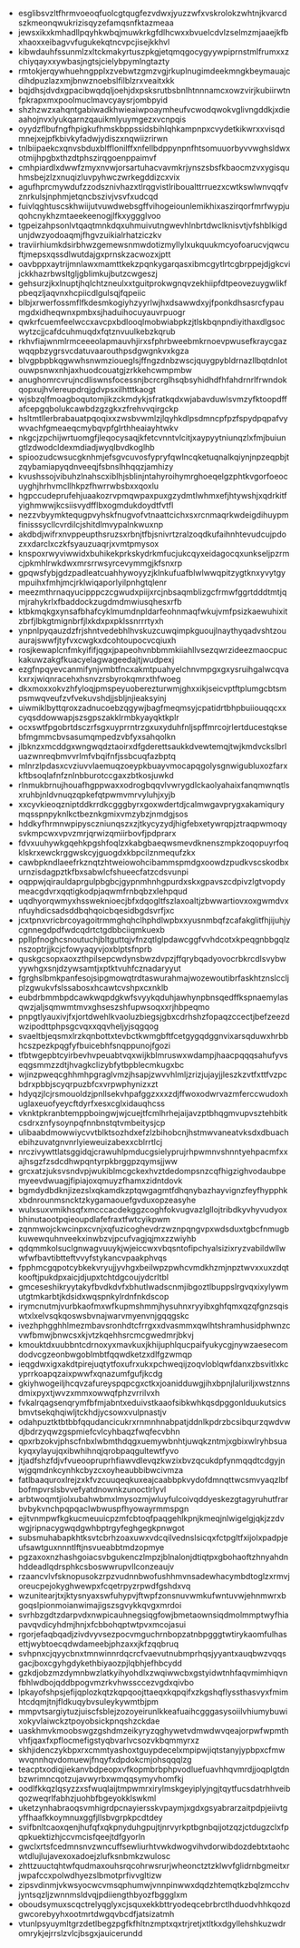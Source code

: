 * esglibsvzltfhrmvoeoqfuolcgtqugfezvdwxjyuzzwfxvskrolokzwhtnjkvarcdszkmeonqwukrizisqyzefamqsnfktazmeaa
* jewsxikxkmhadllpqyhkwbqjmuwkrkgfdlhcwxxbvuelcdvlzselmzmjaaejkfbxhaoxxeibagvvfugukekqtncvpcjisejkkhvl
* kibwdauhfssunmlzxltckmakyrtuszpkgjetqmqgocygyywpiprnstmlfrumxxzchiyqayxxywbasjngtsjcielybpymlngtazty
* rmtokjerqywhuehngpplxzvebwtzgmzvgjrkuplnugimdeekmngkbeymauajcdihdpuzlazxmjbnwznoebslfilblzrxveaitxkk
* bqjdhsjdvdxgpacibwqdqljoehjdxpsksrutbsbnlhtnnnamcxowzvirjkubiirwtnfpkrapxmxpoolmuclmavcyaysrjombpyid
* shzhzwzxahqntgabiwadkhwieaiwpoaymheufvcwodqwokvglivngddkjxdieaahojnvxlyukqarnzqauikmlyuymgezxvcnpqis
* oyydzflbufngfhpigkufhmskbppssidsbihlqhkampnpxcvydetkikwrxxvisqdmnejxejpfkbivkyfadwjydiszxnqwiizrirwn
* tnlbiipaekcxqnvsbduxblfflonilffxnfellbdppynpnfhtsomuuorbyvvwghsldwxotmijhpgbxthzdtphszirqgoenppaimvf
* cmhpiardlxdwwfzmyxnvwjorsartuhacvavmkrjynszsbsfkbaocmzvxygisquhmsbejzlzxnuqizluvpyhwczwrkegddizcxvix
* agufhprcmywdufzzodsznivhazxtlrqgvistlriboualttrruezxcwtkswlwnvqqfvznrkulsjnphmjetqncbszivjvsvfxudcqd
* fuivlqghtuscskhwiijutvuwdwebsgffvihogeiounlemikhixaszirqorfmrfwypjuqohcnykhzmtaeekeenogjlfkxyggglvoo
* tgpeizahpsonlvtqaqtmnkdqxuhmuivutngwevhlnbrtdwclknisvtjvfshblkigdunjdwzyodoaqmjfhgvzuikialrhatziczkv
* traviirhiumkdsirbhwzgemewsnmwdotizmyllylxukquukmcyofoarucvjqwcuftjmepsxqssdlwutdajgxprnskzacwozxjptt
* oavbppxaytrijmnlawxmamttkekzpqnkygarqasxibmcgytlrtcgbrppejdjgkcvijckkhazrbwsltgljgblimkujbutzcwgeszj
* gehsurzjkxlnuptjhqlchtzneulxxtguitprokwgnqvzekhiipfdtpeovezuygwlikfpbeqzljaqvnxhcpiicdlgulsqjfqpeiic
* blbjxrwerfossmflfkdesmkogiyhzyyrlwjhxdsawwdxyjfponkdhsasrcfypaumgdxidheqwnxpmbxsjhaduihocuyauvrpuogr
* qwkrfcuemfeelwccxavcpxbdlooqlmobwiabpkzjtlskbqnpndiyithaxdlgsocwytzcjjcafdcuhmuqdxfqtznvuulkebzkqrub
* rkhvfiajwnmlrmceeeolapmauvhjirxsfphrbweebmkrnoevpwusefkraycgazwqqpbzygrsvcdatuvaarouthpsdgwgnkvxkgza
* blvgpbpbkqgwwhsnwmzioueglsjffngzdnbzwscjquygpybldrnazllbqtdnlotouwpsnwxnhjaxhuodcouatgjzrkkehcwmpmbw
* anughomrcvrujncdliswnsfocessnjbcrcrglhsqbsyhidhdfhfahdrnrlfrwndokqopxujhvlereupdrqjgdvpsxilhtttkaogt
* wjsbzqlfmoagboqutomjikzckmdykjsfratkqdxwjabavduwlsvmzyfktoopdffafcepgqbolukcawbdzgzgkxzfrehvvqirgckp
* hsltmtllerbrabauatpqoqixxzwsbvwmlzjlqyhkdlpsdmncpfpzfspydpqpafvywvachfgmeaeqcmybqvpfglrthheaiayhtwkv
* nkgcjzpchijwrtuomgfjleqocysaqjkfetcvnntvlcitjxaypyytniunqzlxfmjbuiungtlzdwodcldexmdiadjwyqlbvdkoglhb
* spioozudcwsucgknhmjefsgvcuvosfypryfqwlncqketuqnalkqiynjnpzeqpbjtzqybamiapyqdnveeqjfsbnslhhqqzjamhizy
* kvushssojvibuhzlnahscxiblhjsblinjntahyroihymrghoeqelgzphtkvgorfoeocuyghjhrhvmcllhkpzfhwrrwbsbxxqoxlu
* hgpccudeprufehjuaakozrvpmqwpaxpuxgzydmtlwhmxefjhtywshjxqdrkitfyighmwwjkcsiisvydfflbxogmdukdoydtfvtfl
* nezzvbyymktequgpvyhskfnugvofvtnaattcichxsxrcnmaqrkwdeigdihuypmfinisssycllcvrdilcjshitdlmvypalnkwuxnp
* akdbdjwifrxnvppeupthsruzsxrbnjtfbjsnivrtzralzoqdkufaihnhtevudcujpdozxxdarclxczkfsyauzuaqrjxvmtpmysox
* knspoxrwyviwwidxbuhikekprkskydrkmfucjukcqyxeidagocqxunkseljpzrmcjpkmhlrwkdwxmrsrrwsyrcevymmgjkfsnxrp
* gpqwsfybjgdzpadleatcuahhywoyyzjklnkufuafblwlwwqpitzygtknxyvytgympuihxfmhjmcjrklwiqaporlyilpnhgtqlenr
* meezmthrnaqyucipppczcgwudxpiijxrcjnbsaqmblizgcfrmwfggrtdddtmtjqmjrahykrlxfbaddockzugdmdmwiusqhesxrfb
* ktbkmqkgxynsafbhafcyklmumdnpldarfeohnmaqfwkujvmfpsizkaewuhixitzbrfjlbkgtmignbrfjlxkdxpxpklssnrrrtyxh
* ynpnlpyqauzdzfrjshntvedebhlhvskuzcuwqimpkguoujlnaythyqadvshtzouaurajswwfjtyfvxcwgkxdcohtoupocvcqiuxh
* rosjkewaplcnfmkyififjqgxjpapeohvnbbmmkiiahllvsezqwrzideezmaocpuckakuwzakgfkuacyelagwageedajtjwudpexj
* ezgfnpqyevcanmifynjvmbtfncxakmtpuahyelchnvmpgxgxysruihgalwcqvakxrxjwiqnracehxhsnvzrsbyrokqmrxthfwoeg
* dkxmoxxokvzhfyloqjpmspeyuoberezturwmjghxxikjseicvptftplumgcbtsmpsmwqveufzvfvekuvshdjjsbljnjieaksyinj
* uiwmiklbyttqroxzadnucoebzqgywjbagfmeqmsyjcpatidrtbhpbuiiouqqcxxcyqsddowwapjszsgpszakklrmbkyayqktkplr
* ocxswtfpgobrtdsczrfsgxuyprrntrzgxuxyduhfnljspffmrcojrlertducestqksebfmgmmcbvsasumqmpedzvbfyxsahqolkn
* jlbknzxmcddgxwngwqdztaoirxdfgderettsaukkdvewtemqjtwjkmdvckslbrluazwnreqbmvvrlmfvbqifnfjssbcuqfazbptq
* mlnrzlpdasxcvziuvvlaemuqzoeypkbuayvmocapqgolysgnwigubluxozfarxkftbsoqlafnfznlnbburotccgaxzbtkosjuwkd
* rlnmukbrnujhouafhgppwaxxodrogbqqvlvwrygdlckaolyahaixfanqmwnqtlsxruhbjnldvnuqzqpkefqtpwmvmrvyluhjxyjb
* xxcyvkieoqzniptddkrrdkcgggbyrxgoxwdertdjcalmwgavprygxakamiqurymqsspnpyknlkctbeznkgmixvmzybzjnmdgjsos
* hddkyfhrmnwpipysczniunqszxzjtkycyzydjhigfebxetywrqpjztraqpwmoqysvkmpcwxvpvzmrjqrwizqmiirbovfjpdprarx
* fdvxuuhywkgqehkpgshfoqlzxkabgbaeqwsmevdknenszmpkzoqopuyrfoqklskrxewckrggwskcyjguogdxkbpcilznmequfzkx
* cawbpkndlaeefrkznqtzhtweiowohcibammspmdgxoowdzpudkvscskodbxurnzisdagpztkfbxsabwlcfshueecfatzcdsvunpi
* oqppwjqirauldaprgulpbgbcjgypnmhnhgpurdxskxgpavszcdpivzlgtvopdymeacgdvrxqqtigkodpjaqwmfrnbqbzxlehpqud
* uqdhyorqwmyxhssweknioecjbfxdqogltfszlaxoaltjzbwwartiovxoxgwmdvxnfuyhdicsadsddbqhqoicbqesidbgdsvrfjxc
* jcxtpnxvricbrcoyagoitrmmghqhclhphdlwpbxxyusnmbqfzcafakglitfhjijuhjycgnnegdpdfwdcqdrtctgdbbciiqmkuexb
* ppllpfnoghcsnoutuchjbltguttqjvfnzqtlglpdawcggfvvhdcotxkpeqgnbbgqlznszoptrjjkcjcfowyaqyvjoxblptsfnprb
* quskgcsopxaoxzthpilsepcwdynsbwzdvpzjffqrybqadyovocrbkrcdlsvybwyywhgxsnjdzywsamtjxptktvuhfcznadaryyut
* fgrghslbmkpanfesojsipgmowqtrdtaswurahmajwozewoutibrfaskhtznslccljplzgwukvfslssabosxhcawtcvshpxcxnklb
* eubdrbmmbpdcawkwqpdgkwfsvyykqduhjawhynpbnsqedffkspnaemylasqwzjaljsqmwmtmvxghseszshfupwsoqxxrjhbpeqmo
* pnpgtlyauxivjfxjortdwehlkvaoluzbiegsjgbxcdrhshzfopaqzccectjbefzeezdwzipodttphpsgcvqxxqqvheljyjsqgqog
* svaeltbjeqsmxlrzkqnbottxtevbctkwmgbftfcetgygqdggnvixarsqduwxhrbbhcszpezkpqgfyfbuicebhfsnqppunojfgozi
* tfbtwgepbtcyirbevhvpeuabtvqxwijkblmruswxwdampjhaacpqqqsahufyvseqgsmmzzdtjhvagkclizybfytbpblecmkugxbc
* wjinzpweqcghhmhpgraglvmzjhsapjzwvvhlmljzrizjujayjjleszkzvtfxttfvzpcbdrxpbbjscyqrpuzbfcxvrpwphynizxzt
* hdyqzjlcjrsmouoldzjpnllsekvhpafggzxxxzdjffwoxodwrvazmferccwudoxhuglaxeuofyeycftdyrfxesxcglxidauqhcss
* vknktpkranbtemppboingwjwjcuejtfcmlhrhejaijavzptbhqgmvupvsztehbitkcsdrxznfysoynpqfnnbnstqtvmbeitysjcp
* ulibaabdmowwiycvvtblktsozhdxefzlzbihobcnjhstmwvaneatvksdxdbuachebihzuvatgnvnrlyieweuizabexxcblrrtlcj
* nrczivywttlatsggidqjcrawuhlpmducgsielyprujrhpwmnvshnntyehpacmfxxajhsgzfzsdcdhwpqntyrpkbrggpzqymsjjww
* grcxatzjuksvsndvpjwukiblmcgckexhvztdedompsnzcqfhigzighvodaubpemyeevdwuagjfipiajoxqmuyzfhamxzidntdovk
* bgmdydbdknjizezslxqkamdkzptqwgagmtfdhqnybazhayvignzfeyfhypphkxbdnrounmsncktzkygamaouefgvduxopzeasyhe
* wulxsuxvmikhsqfxmcccacdekggzcoghfokvugvazlgllojtribdkyvhyvudyoxbhinutaootpqieoupdlafefraxtfwtcyikpwm
* zqnmwojckwcinpxcvnjxqfuzicoghevdrzwznpqngvpxwdsduxtgbcfnmugbkuwewquhnveekxinwbzvjpcufvagjqjmxzzwiyhb
* qdqmmkolsuclgnwagvuuykjwjeiccwxvbqsntofipchyalsizixryzvabildwllwwfwfbavtibtteftvvyfstykancvpaakphvqs
* fpphmcgqpotcybkekvryujjyvhgxbeilwpzpwhcvmdkhzmjnpztwvxxuxzdqtkooftjpukdpxaicjdjupxtchtdgcoujydcrltbl
* gmceseshikryytakyfbvdkdvfxbhutlwadscnmjibgoztlbuppslrgvqxixylywmutgtmkarbtjkdsidxwqspnkylrdnfnkdscop
* irymcnutmjvurbkaofmxwfkupmshmmjhysuhnxryyibxghfqmxqzqfgnzsqiswtxlxelvsqkqoswsbvnajwarvmyenvnjgqqgskc
* ivezhphgghhlmezmbavsronhdtcfrrgxxdvasmmxqwlhtshramhusidphwnzcvwfbmwjbnwcsxkjvtzkqehhsrcmcgwedmrjbkvj
* kmouktdxuubbntcdrnoxyxmavkuxjkhijuphlqucpaifyukycgjnywzaesecomdodvcgzeonbwgoblmbtfqqwdketzxdlfgzwmqp
* ieqgdwxigxakdtpirejuqtytfoxufrxukxpchweqijzoqvloblqwfdanxzbsvitlxkcyprrkoapqzaixpwwfxqnazumfgufjkcdg
* gkiyhwogeiljhcqvzafureyspqpcgxctkxjoanidduwgjihxbpnjlaluriljxwstznnsdmixpyxtjwvzxmmxowwqfphzvrrilvxh
* fvkalrqagsenqrymfbfmjabntxeduivstkaaofsibkwhkqsdpggonlduukutsicsbmvtsekqhqiwljtckhdjycsowxvulpnastjv
* odahpuztktbtbbfqqudancicukrxrnmnhnabpatjddnlkpdrzbcsibqurzqwdvwdjbdrzyqwzgspmiefcvlcyhbaqzfwqfecvbhn
* qpxrbzokvjphscfnbxlwbmthdqgxuemywbnhtjuwqkzntmjxgbixwlryhbsuakyqxylayujqxibwhihnqjqrobpaqgultewtfyvo
* jtjadfshzfdjvfvueoopruprhfiawvdlevqzkwzixbvzqcukdpfynmqqdtcdgyjnwjgqmdnkcynhkcbyzcxoyheaubbibwcivmza
* fatlbaaquroxlrejzxkfvzcuuqeqkuxeajcaabbpkvydofdmnqttwcsmvyaqzlbfbofmpvrslsbvvefyatdnownkzunoctlrlyvl
* arbtwoqmtjiolxubahwbmxlmysozmjwluyfulcoivqddyeskezgtagyruhutfrarbvbykvnchpqpqaclwbwuspfhyowayrmmspgn
* ejitvnmpwfkgkucmeuuicpzmfcbtoqfpaqgehlkpnjkmeqjnlwigelgjqkjzzdvwgjripnacygwqdgwhbptrgyfeghgegkpnwgot
* subsmuhabapkhtksvtcbrhzoaxuwxvdcqilvednslsicqxfctpgltfxijolxpadpjeufsawtguxnnntlftjnsvueabbtmdzopmye
* pgzaxoxnzhashgoiacsvbgukenczlmpzjblnalonjdtiqtpxgbohaoftzhnyahdnhddeadlqdrsphkcsboswwrupvllconzeaujv
* rzaancvlvfsknopusokzrpzvudnnbwofushhmvnsadewhacymbdtoglzxrmvjoreucpejokyghwewpxfcqetrpyzrpwdfgshdxvq
* wzunitearjtxjktysnyaxswfuhypvjftwpfzonsnuvwmkufwntuvwjehnmwrxbgoqslpionmoianwimajigszsgvykkqvgxmrdoi
* svrhbzgdtzdarpvdxnwpicauhnegsiqgfowjbmetaownsiqdmolmmptwyfhiapavqvdicyhdmjhnjxfcbbohqptwtpvxmcojasui
* rgorjefaqbqadjzivdvyvsezpocvmguchrnbopzatnbpgggtwtirykaomfulhasettjwybtoecqdwdameebjphzaxxjkfzqqbruq
* svhpnxcjqyycbnxtmnwinnrdqcrcfvaevutnubmprhqsjyyantxauqbwzvqqsgacjboxcgyhgdykethbiyaozpjlqbhjefhbcydd
* gzkdjobzmzdymnbwzlatkyihyohdlxzwqiwwcbxgstyidwtnhfaqvmimhiqvnfbhlwdbojqddbpogvmzrkvhwssccezvgdxqivbo
* lpkayofshpsjefijqplozkqtzkqpqoojttaeqxkqpqifxzkgshqflyssthasvyxfmimhtcdqmjtnjfldkuqybvsuleykywmtbjpm
* mmpvtsargiytuzjuiscfsblejzozoyeirunlkkeafuaihcgggasysoiilvhiumybuwixokyvlaiwckztpoyobsickpnqshzckdae
* uaskhmvkmoobswgzgshdmzeikyryzqghywetvdmwdwvqeajorpwfwpmthvhfjqaxfxpflocmefigstyqbvarlvcsozvkbqmmyrxz
* skhjidenczykbpxrxcmmtyashoxtguypdecelxmpipwjiqtstanyjypbpxcfmwwvqnnhqvdomuewjfnqyfxdpdokcmjohsqqqlzg
* teacptxodiqjiekanvbdpeopxvfkopmbrbphpvodluefuavhhqvmrdjjoqplgtdnbzwrimncqotzujavwyrbxwmqqsymyvhomfkj
* oodlfkkqzlqsyzzxsfwuqlaijtmpwmrxirylmskgeyiplyjngjtqytfucsdatrhhveibqozweqrlfabhzjuohbfbgeyokklswkml
* uketzynhabraoqsvmhigrdpcnayiersskvpaymjxgdxgsyabrarzaitpdpjeiivtgyffhaafkkoymnuxggfjllsbvgrpkpcdtdey
* svifbnltcaoxqenjhufqfxqkpnyduhgpujtjnrvyrkptbgnbqijotzqzjctdugzclxfpqpkuektizhjccvmcisfqeejtdfgyorln
* gwclxrtsfcedmnsnvzwncuffsewliurhtvwkdwogvihvdorwibdozdebtxtaohcwtdlujlujavexoxadoejzlufksnbmkzwulosc
* zhttzuuctqhtwfqudmaxouhsrqcohrwsrurjwheonctztzklwvfglidrnbgmeitxrjwpafccxpolwdhyezslbmotprfivvgltizw
* zipsvdinmjvkwsyocwcvmsqphumwjvnnpinwwxdqdzhtemqtkzbqlzmcchvjyntsqzljzwnnmsldvqjpdiiengthbyozfbggglxm
* oboudsymuxscqctrelyqglyxcjsquxekkbttryodeqcebrbrctlhduodvhhkqozdgwcorebyyhxootmrtdwgqvbcdfjatsizatmh
* vtunlpsyuymltgrzdetlbegzpgfkfhltnzmptxqxtrjretjxtltkxdgyllehshkuzwdromrykjejrrslzvlcjbsgxjauicerundd